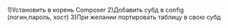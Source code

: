 1)Установить в корень Composer
2)Добавить субд в config (логин,пароль, хост)
3)При желании портировать таблицу в свою субд
